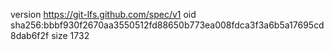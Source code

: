 version https://git-lfs.github.com/spec/v1
oid sha256:bbbf930f2670aa3550512fd88650b773ea008fdca3f3a6b5a17695cd8dab6f2f
size 1732
